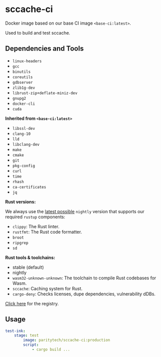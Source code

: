 # sccache-ci

Docker image based on our base CI image `<base-ci:latest>`.

Used to build and test sccache.

## Dependencies and Tools

- `linux-headers`
- `gcc`
- `binutils`
- `coreutils`
- `gdbserver`
- `zlib1g-dev`
- `librust-zip+deflate-miniz-dev`
- `gnupg2`
- `docker-cli`
- `cuda`

**Inherited from `<base-ci:latest>`**

- `libssl-dev`
- `clang-10`
- `lld`
- `libclang-dev`
- `make`
- `cmake`
- `git`
- `pkg-config`
- `curl`
- `time`
- `rhash`
- `ca-certificates`
- `jq`

**Rust versions:**

We always use the [latest possible](https://rust-lang.github.io/rustup-components-history/) `nightly` version that supports our required `rustup` components:

- `clippy`: The Rust linter.
- `rustfmt`: The Rust code formatter.
- `broot`
- `ripgrep`
- `sd`

**Rust tools & toolchains:**

- stable (default)
- nightly
- `wasm32-unknown-unknown`: The toolchain to compile Rust codebases for Wasm.
- `sccache`: Caching system for Rust.
- `cargo-deny`: Checks licenses, dupe dependencies, vulnerability dDBs.

[Click here](https://hub.docker.com/repository/docker/paritytech/bridges-ci) for the registry.

## Usage

```yaml
test-ink:
    stage: test
        image: paritytech/sccache-ci:production
        script:
            - cargo build ...
```

